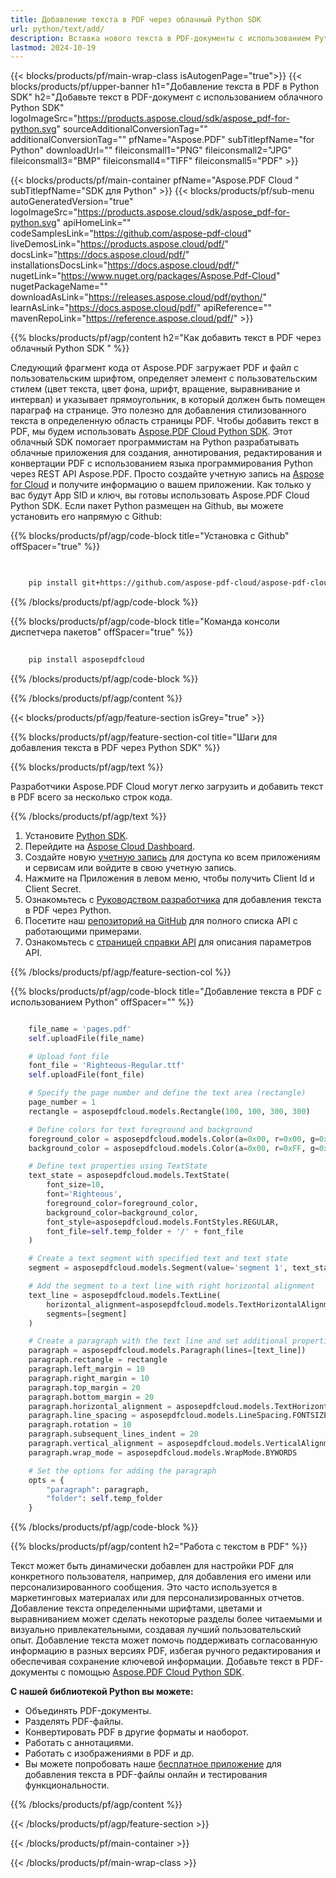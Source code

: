 ```yaml
---
title: Добавление текста в PDF через облачный Python SDK
url: python/text/add/
description: Вставка нового текста в PDF-документы с использованием Python и Aspose.PDF Cloud SDK.
lastmod: 2024-10-19
---
```


{{< blocks/products/pf/main-wrap-class isAutogenPage="true">}}
{{< blocks/products/pf/upper-banner h1="Добавление текста в PDF в Python SDK" h2="Добавьте текст в PDF-документ с использованием облачного Python SDK" logoImageSrc="https://products.aspose.cloud/sdk/aspose_pdf-for-python.svg" sourceAdditionalConversionTag="" additionalConversionTag="" pfName="Aspose.PDF" subTitlepfName="for Python" downloadUrl="" fileiconsmall1="PNG" fileiconsmall2="JPG" fileiconsmall3="BMP" fileiconsmall4="TIFF" fileiconsmall5="PDF" >}}

{{< blocks/products/pf/main-container pfName="Aspose.PDF Cloud " subTitlepfName="SDK для Python" >}}
{{< blocks/products/pf/sub-menu autoGeneratedVersion="true" logoImageSrc="https://products.aspose.cloud/sdk/aspose_pdf-for-python.svg" apiHomeLink="" codeSamplesLink="https://github.com/aspose-pdf-cloud" liveDemosLink="https://products.aspose.cloud/pdf/" docsLink="https://docs.aspose.cloud/pdf/" installationsDocsLink="https://docs.aspose.cloud/pdf/" nugetLink="https://www.nuget.org/packages/Aspose.Pdf-Cloud" nugetPackageName="" downloadAsLink="https://releases.aspose.cloud/pdf/python/" learnAsLink="https://docs.aspose.cloud/pdf/" apiReference="" mavenRepoLink="https://reference.aspose.cloud/pdf/" >}}

{{% blocks/products/pf/agp/content h2="Как добавить текст в PDF через облачный Python SDK " %}}

Следующий фрагмент кода от Aspose.PDF загружает PDF и файл с пользовательским шрифтом, определяет элемент с пользовательским стилем (цвет текста, цвет фона, шрифт, вращение, выравнивание и интервал) и указывает прямоугольник, в который должен быть помещен параграф на странице. Это полезно для добавления стилизованного текста в определенную область страницы PDF.
Чтобы добавить текст в PDF, мы будем использовать
[Aspose.PDF Cloud Python SDK](https://products.aspose.cloud/pdf/python/). Этот облачный SDK помогает программистам на Python разрабатывать облачные приложения для создания, аннотирования, редактирования и конвертации PDF с использованием языка программирования Python через REST API Aspose.PDF. Просто создайте учетную запись на [Aspose for Cloud](https://dashboard.aspose.cloud/#/apps) и получите информацию о вашем приложении. Как только у вас будут App SID и ключ, вы готовы использовать Aspose.PDF Cloud Python SDK. Если пакет Python размещен на Github, вы можете установить его напрямую с Github:

{{% blocks/products/pf/agp/code-block title="Установка с Github" offSpacer="true" %}}

```bash

     
    pip install git+https://github.com/aspose-pdf-cloud/aspose-pdf-cloud-python.git


```

{{% /blocks/products/pf/agp/code-block %}}

{{% blocks/products/pf/agp/code-block title="Команда консоли диспетчера пакетов" offSpacer="true" %}}

```bash
     
    pip install asposepdfcloud

```

{{% /blocks/products/pf/agp/code-block %}}

{{% /blocks/products/pf/agp/content %}}

{{< blocks/products/pf/agp/feature-section isGrey="true" >}}

{{% blocks/products/pf/agp/feature-section-col title="Шаги для добавления текста в PDF через Python SDK" %}}

{{% blocks/products/pf/agp/text %}}

Разработчики Aspose.PDF Cloud могут легко загрузить и добавить текст в PDF всего за несколько строк кода.

{{% /blocks/products/pf/agp/text %}}

1. Установите [Python SDK](https://pypi.org/project/asposepdfcloud/).
1. Перейдите на [Aspose Cloud Dashboard](https://dashboard.aspose.cloud/).
1. Создайте новую [учетную запись](https://docs.aspose.cloud/display/storagecloud/Creating+and+Managing+Account) для доступа ко всем приложениям и сервисам или войдите в свою учетную запись.
1. Нажмите на Приложения в левом меню, чтобы получить Client Id и Client Secret.
1. Ознакомьтесь с [Руководством разработчика](https://docs.aspose.cloud/pdf/developer-guide/) для добавления текста в PDF через Python.
1. Посетите наш [репозиторий на GitHub](https://github.com/aspose-pdf-cloud/aspose-pdf-cloud-python/) для полного списка API с работающими примерами.
1. Ознакомьтесь с [страницей справки API](https://reference.aspose.cloud/pdf/#/Document) для описания параметров API.

{{% /blocks/products/pf/agp/feature-section-col %}}

{{% blocks/products/pf/agp/code-block title="Добавление текста в PDF с использованием Python" offSpacer="" %}}

```python

    file_name = 'pages.pdf'
    self.uploadFile(file_name)

    # Upload font file
    font_file = 'Righteous-Regular.ttf'
    self.uploadFile(font_file)

    # Specify the page number and define the text area (rectangle)
    page_number = 1
    rectangle = asposepdfcloud.models.Rectangle(100, 100, 300, 300)

    # Define colors for text foreground and background
    foreground_color = asposepdfcloud.models.Color(a=0x00, r=0x00, g=0xFF, b=0x00)  # Blue foreground
    background_color = asposepdfcloud.models.Color(a=0x00, r=0xFF, g=0x00, b=0x00)  # Green background

    # Define text properties using TextState
    text_state = asposepdfcloud.models.TextState(
        font_size=10,
        font='Righteous',
        foreground_color=foreground_color,
        background_color=background_color,
        font_style=asposepdfcloud.models.FontStyles.REGULAR,
        font_file=self.temp_folder + '/' + font_file
    )

    # Create a text segment with specified text and text state
    segment = asposepdfcloud.models.Segment(value='segment 1', text_state=text_state)

    # Add the segment to a text line with right horizontal alignment
    text_line = asposepdfcloud.models.TextLine(
        horizontal_alignment=asposepdfcloud.models.TextHorizontalAlignment.RIGHT,
        segments=[segment]
    )

    # Create a paragraph with the text line and set additional properties
    paragraph = asposepdfcloud.models.Paragraph(lines=[text_line])
    paragraph.rectangle = rectangle
    paragraph.left_margin = 10
    paragraph.right_margin = 10
    paragraph.top_margin = 20
    paragraph.bottom_margin = 20
    paragraph.horizontal_alignment = asposepdfcloud.models.TextHorizontalAlignment.FULLJUSTIFY
    paragraph.line_spacing = asposepdfcloud.models.LineSpacing.FONTSIZE
    paragraph.rotation = 10
    paragraph.subsequent_lines_indent = 20
    paragraph.vertical_alignment = asposepdfcloud.models.VerticalAlignment.CENTER
    paragraph.wrap_mode = asposepdfcloud.models.WrapMode.BYWORDS

    # Set the options for adding the paragraph
    opts = {
        "paragraph": paragraph,
        "folder": self.temp_folder
    }
```

{{% /blocks/products/pf/agp/code-block %}}

{{% blocks/products/pf/agp/content h2="Работа с текстом в PDF" %}}

Текст может быть динамически добавлен для настройки PDF для конкретного пользователя, например, для добавления его имени или персонализированного сообщения. Это часто используется в маркетинговых материалах или для персонализированных отчетов. Добавление текста определенными шрифтами, цветами и выравниванием может сделать некоторые разделы более читаемыми и визуально привлекательными, создавая лучший пользовательский опыт. Добавление текста может помочь поддерживать согласованную информацию в разных версиях PDF, избегая ручного редактирования и обеспечивая сохранение ключевой информации.
Добавьте текст в PDF-документы с помощью [Aspose.PDF Cloud Python SDK](https://products.aspose.cloud/pdf/python/).

**С нашей библиотекой Python вы можете:**

+ Объединять PDF-документы.
+ Разделять PDF-файлы.
+ Конвертировать PDF в другие форматы и наоборот.
+ Работать с аннотациями.
+ Работать с изображениями в PDF и др.
+ Вы можете попробовать наше [бесплатное приложение](https://products.aspose.app/pdf/editor) для добавления текста в PDF-файлы онлайн и тестирования функциональности.

{{% /blocks/products/pf/agp/content %}}

{{< /blocks/products/pf/agp/feature-section >}}

{{< /blocks/products/pf/main-container >}}

{{< /blocks/products/pf/main-wrap-class >}}
